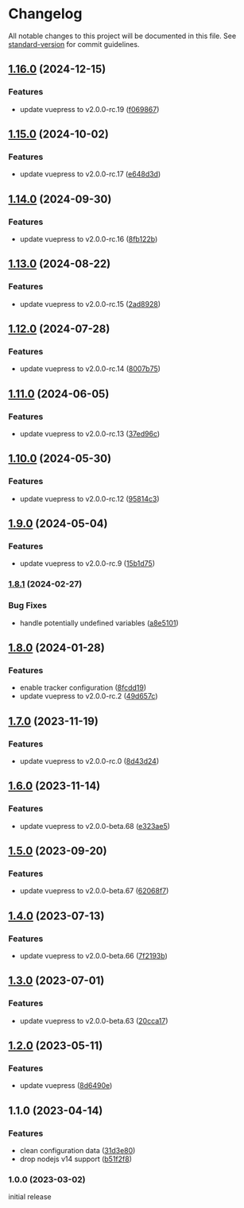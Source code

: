 # Changelog

All notable changes to this project will be documented in this file. See [standard-version](https://github.com/conventional-changelog/standard-version) for commit guidelines.

## [1.16.0](https://github.com/azat-io/vuepress-plugin-umami-analytics/compare/v1.15.0...v1.16.0) (2024-12-15)


### Features

* update vuepress to v2.0.0-rc.19 ([f069867](https://github.com/azat-io/vuepress-plugin-umami-analytics/commit/f069867e35d6760a4406b650012303596e04cd49))

## [1.15.0](https://github.com/azat-io/vuepress-plugin-umami-analytics/compare/v1.14.0...v1.15.0) (2024-10-02)


### Features

* update vuepress to v2.0.0-rc.17 ([e648d3d](https://github.com/azat-io/vuepress-plugin-umami-analytics/commit/e648d3d4e26b2fadeeed32f473f7f9cb6231bfc7))

## [1.14.0](https://github.com/azat-io/vuepress-plugin-umami-analytics/compare/v1.13.0...v1.14.0) (2024-09-30)


### Features

* update vuepress to v2.0.0-rc.16 ([8fb122b](https://github.com/azat-io/vuepress-plugin-umami-analytics/commit/8fb122b9e85786104f6ff3c76ef8566d6f569831))

## [1.13.0](https://github.com/azat-io/vuepress-plugin-umami-analytics/compare/v1.12.0...v1.13.0) (2024-08-22)


### Features

* update vuepress to v2.0.0-rc.15 ([2ad8928](https://github.com/azat-io/vuepress-plugin-umami-analytics/commit/2ad8928c9f1ad38510faf01031c9c39ec5e3056b))

## [1.12.0](https://github.com/azat-io/vuepress-plugin-umami-analytics/compare/v1.11.0...v1.12.0) (2024-07-28)


### Features

* update vuepress to v2.0.0-rc.14 ([8007b75](https://github.com/azat-io/vuepress-plugin-umami-analytics/commit/8007b7543312734361c7ff086c2fff55eebfee3e))

## [1.11.0](https://github.com/azat-io/vuepress-plugin-umami-analytics/compare/v1.10.0...v1.11.0) (2024-06-05)


### Features

* update vuepress to v2.0.0-rc.13 ([37ed96c](https://github.com/azat-io/vuepress-plugin-umami-analytics/commit/37ed96cad490a0ef1380cda33aec6d4a0903a55c))

## [1.10.0](https://github.com/azat-io/vuepress-plugin-umami-analytics/compare/v1.9.0...v1.10.0) (2024-05-30)


### Features

* update vuepress to v2.0.0-rc.12 ([95814c3](https://github.com/azat-io/vuepress-plugin-umami-analytics/commit/95814c360b36b5b0a652d17531204e872e9b8b10))

## [1.9.0](https://github.com/azat-io/vuepress-plugin-umami-analytics/compare/v1.8.1...v1.9.0) (2024-05-04)


### Features

* update vuepress to v2.0.0-rc.9 ([15b1d75](https://github.com/azat-io/vuepress-plugin-umami-analytics/commit/15b1d754ea36e95832511e7027c48fbca21738d9))

### [1.8.1](https://github.com/azat-io/vuepress-plugin-umami-analytics/compare/v1.8.0...v1.8.1) (2024-02-27)


### Bug Fixes

* handle potentially undefined variables ([a8e5101](https://github.com/azat-io/vuepress-plugin-umami-analytics/commit/a8e5101cc79e6fff0f3fdc69e59e64d2de9b5294))

## [1.8.0](https://github.com/azat-io/vuepress-plugin-umami-analytics/compare/v1.7.0...v1.8.0) (2024-01-28)


### Features

* enable tracker configuration ([8fcdd19](https://github.com/azat-io/vuepress-plugin-umami-analytics/commit/8fcdd193dd9e05e8e7bd9ee8ca0a0976113202e6))
* update vuepress to v2.0.0-rc.2 ([49d657c](https://github.com/azat-io/vuepress-plugin-umami-analytics/commit/49d657ca6bba3b9febc7388349aeaee36b2eb7f7))

## [1.7.0](https://github.com/azat-io/vuepress-plugin-umami-analytics/compare/v1.6.0...v1.7.0) (2023-11-19)


### Features

* update vuepress to v2.0.0-rc.0 ([8d43d24](https://github.com/azat-io/vuepress-plugin-umami-analytics/commit/8d43d246e39a0ac509d6b10b221b03ba95a8a0d9))

## [1.6.0](https://github.com/azat-io/vuepress-plugin-umami-analytics/compare/v1.5.0...v1.6.0) (2023-11-14)


### Features

* update vuepress to v2.0.0-beta.68 ([e323ae5](https://github.com/azat-io/vuepress-plugin-umami-analytics/commit/e323ae5b4913a5ffe05d8827297355bd39fd5400))

## [1.5.0](https://github.com/azat-io/vuepress-plugin-umami-analytics/compare/v1.4.0...v1.5.0) (2023-09-20)


### Features

* update vuepress to v2.0.0-beta.67 ([62068f7](https://github.com/azat-io/vuepress-plugin-umami-analytics/commit/62068f7434e191c8f9ad0b60c1c45e22cb5ca073))

## [1.4.0](https://github.com/azat-io/vuepress-plugin-umami-analytics/compare/v1.3.0...v1.4.0) (2023-07-13)


### Features

* update vuepress to v2.0.0-beta.66 ([7f2193b](https://github.com/azat-io/vuepress-plugin-umami-analytics/commit/7f2193b57de3b83df4b10932e57a3d095e667f4a))

## [1.3.0](https://github.com/azat-io/vuepress-plugin-umami-analytics/compare/v1.2.0...v1.3.0) (2023-07-01)


### Features

* update vuepress to v2.0.0-beta.63 ([20cca17](https://github.com/azat-io/vuepress-plugin-umami-analytics/commit/20cca175a6f1deafa2c5b0c30fafacb862f0163c))

## [1.2.0](https://github.com/azat-io/vuepress-plugin-umami-analytics/compare/v1.1.0...v1.2.0) (2023-05-11)


### Features

* update vuepress ([8d6490e](https://github.com/azat-io/vuepress-plugin-umami-analytics/commit/8d6490ef26e15cfa4bdae1358d4223b79cb3c00d))

## 1.1.0 (2023-04-14)


### Features

* clean configuration data ([31d3e80](https://github.com/azat-io/vuepress-plugin-umami-analytics/commit/31d3e80ff7833a568135adaa4592b13320d2d16a))
* drop nodejs v14 support ([b51f2f8](https://github.com/azat-io/vuepress-plugin-umami-analytics/commit/b51f2f8df5bce60b4f4da105605dd2af9a8826fb))

### 1.0.0 (2023-03-02)

initial release
